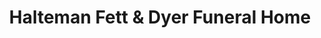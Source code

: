 ---
title: "Halteman Fett & Dyer Funeral Home"
url: /lancaster/halteman-fett-und-dyer-funeral-home/
shop: Bestattungen
---